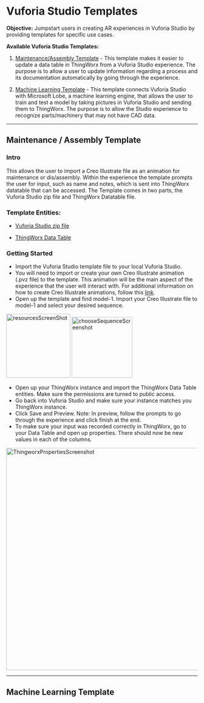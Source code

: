 # Vuforia Studio Templates

**Objective:** Jumpstart users in creating AR experiences in Vuforia Studio by providing templates for specific use cases.

**Available Vuforia Studio Templates:**

1. [Maintenance/Assembly Template](https://github.com/PTC-Education/VuforiaStudioTemplates#Maintenance) - This template makes it easier to update a data table in ThingWorx from a Vuforia Studio experience. The purpose is to allow a user to update information regarding a process and its documentation automatically by going through the experience. 

2. [Machine Learning Template](https://github.com/PTC-Education/VuforiaStudioTemplates#Machine) - This template connects Vuforia Studio with Microsoft Lobe, a machine learning engine, that allows the user to train and test a model by taking pictures in Vuforia Studio and sending them to ThingWorx. The purpose is to allow the Studio experience to recognize parts/machinery that may not have CAD data.

---

## Maintenance / Assembly Template

### Intro 
  This allows the user to import a Creo Illustrate file as an animation for maintenance or dis/assembly. Within the experience the template prompts the user for input, such as name and notes, which is sent into ThingWorx datatable that can be accessed. The Template comes in two parts, the Vuforia Studio zip file and ThingWorx Datatable file.
### Template Entities: 

- [Vuforia Studio zip file](https://github.com/PTC-Education/VuforiaStudioTemplates/files/6845625/Maintenance_Assembly_Template.zip)

- [ThingWorx Data Table](https://github.com/PTC-Education/VuforiaStudioTemplates/blob/main/Things_Maintenance_Assembly_Template.xml)

### Getting Started

- Import the Vuforia Studio template file to your local Vuforia Studio. 
- You will need to import or create your own Creo Illustrate animation (.pvz file) to the template. This animation will be the main aspect of the experience that the user will interact with. For additional information on how to create Creo Illustrate animations, follow this [link](https://support.ptc.com/help/creo/illustrate/r6.1/en/index.html#page/creo_illustrate%2Fgxy1120.html%23).
- Open up the template and find model-1. Import your Creo Illustrate file to model-1 and select your desired sequence. 

<img width="168" alt="resourcesScreenShot" src="https://user-images.githubusercontent.com/78899336/124706357-5535c980-deb4-11eb-9135-3a8ab9980dd6.PNG">
<img width="160" alt="chooseSequenceScreenshot" src="https://user-images.githubusercontent.com/78899336/124706363-58c95080-deb4-11eb-8b14-b85f09ff8283.PNG">
 

- Open up your ThingWorx instance and import the ThingWorx Data Table entities. Make sure the permissions are turned to public access. 
- Go back into Vuforia Studio and make sure your instance matches you ThingWorx instance. 
- Click Save and Preview. Note: In preview, follow the prompts to go through the experience and click finish at the end. 
- To make sure your input was recorded correctly in ThingWorx, go to your Data Table and open up properties. There should now be new values in each of the columns.

<img width="584" alt="ThingworxPropertiesScreenshot" src="https://user-images.githubusercontent.com/78899336/124706405-6a125d00-deb4-11eb-9797-5838f29a56aa.PNG">


---

## Machine Learning Template

